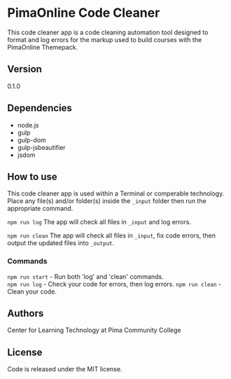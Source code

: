 # PimaOnline Code Cleaner

This code cleaner app is a code cleaning automation tool designed to format and log errors for the markup used to build courses with the PimaOnline Themepack.    

## Version 

0.1.0

## Dependencies

- node.js
- gulp
- gulp-dom
- gulp-jsbeautifier
- jsdom

## How to use

This code cleaner app is used within a Terminal or comperable technology.
Place any file(s) and/or folder(s) inside the ```_input``` folder then run the appropriate command. 

```npm run log```
The app will check all files in ```_input``` and log errors.

```npm run clean```
The app will check all files in ```_input```, fix code errors, then output the updated files into ```_output```.

### Commands

```npm run start``` - Run both 'log' and 'clean' commands.    
```npm run log```   - Check your code for errors, then log errors.
```npm run clean``` - Clean your code.

## Authors

Center for Learning Technology at Pima Community College

## License

Code is released under the MIT license.